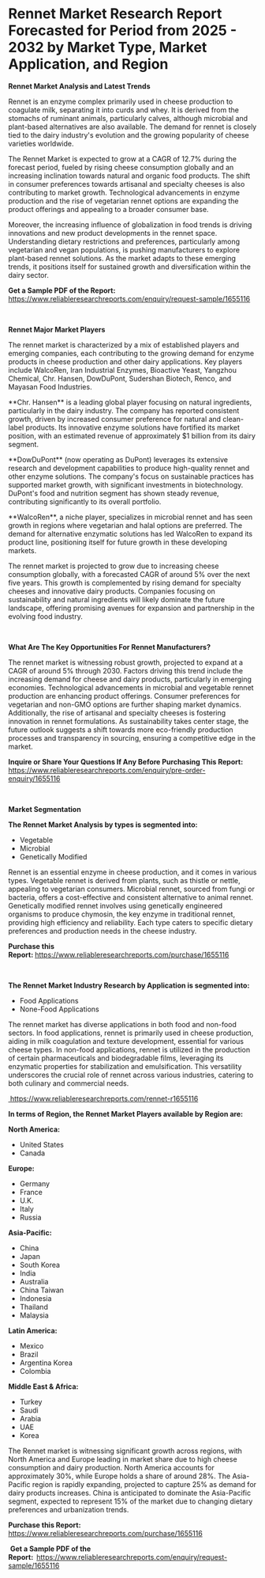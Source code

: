 <p><h1>Rennet Market Research Report Forecasted for Period from 2025 -  2032 by Market Type, Market Application, and Region</h1></p><p><strong>Rennet Market Analysis and Latest Trends</strong></p>
<p><p>Rennet is an enzyme complex primarily used in cheese production to coagulate milk, separating it into curds and whey. It is derived from the stomachs of ruminant animals, particularly calves, although microbial and plant-based alternatives are also available. The demand for rennet is closely tied to the dairy industry's evolution and the growing popularity of cheese varieties worldwide.</p><p>The Rennet Market is expected to grow at a CAGR of 12.7% during the forecast period, fueled by rising cheese consumption globally and an increasing inclination towards natural and organic food products. The shift in consumer preferences towards artisanal and specialty cheeses is also contributing to market growth. Technological advancements in enzyme production and the rise of vegetarian rennet options are expanding the product offerings and appealing to a broader consumer base.</p><p>Moreover, the increasing influence of globalization in food trends is driving innovations and new product developments in the rennet space. Understanding dietary restrictions and preferences, particularly among vegetarian and vegan populations, is pushing manufacturers to explore plant-based rennet solutions. As the market adapts to these emerging trends, it positions itself for sustained growth and diversification within the dairy sector.</p></p>
<p><strong>Get a Sample PDF of the Report:&nbsp;</strong> <a href="https://www.reliableresearchreports.com/enquiry/request-sample/1655116?utm_campaign=3104&utm_medium=2&utm_source=Github&utm_content=ia&utm_term=16042025&utm_id=rennet">https://www.reliableresearchreports.com/enquiry/request-sample/1655116</a></p>
<p>&nbsp;</p>
<p><strong>Rennet Major Market Players</strong></p>
<p><p>The rennet market is characterized by a mix of established players and emerging companies, each contributing to the growing demand for enzyme products in cheese production and other dairy applications. Key players include WalcoRen, Iran Industrial Enzymes, Bioactive Yeast, Yangzhou Chemical, Chr. Hansen, DowDuPont, Sudershan Biotech, Renco, and Mayasan Food Industries.</p><p>**Chr. Hansen** is a leading global player focusing on natural ingredients, particularly in the dairy industry. The company has reported consistent growth, driven by increased consumer preference for natural and clean-label products. Its innovative enzyme solutions have fortified its market position, with an estimated revenue of approximately $1 billion from its dairy segment.</p><p>**DowDuPont** (now operating as DuPont) leverages its extensive research and development capabilities to produce high-quality rennet and other enzyme solutions. The company's focus on sustainable practices has supported market growth, with significant investments in biotechnology. DuPont's food and nutrition segment has shown steady revenue, contributing significantly to its overall portfolio.</p><p>**WalcoRen**, a niche player, specializes in microbial rennet and has seen growth in regions where vegetarian and halal options are preferred. The demand for alternative enzymatic solutions has led WalcoRen to expand its product line, positioning itself for future growth in these developing markets.</p><p>The rennet market is projected to grow due to increasing cheese consumption globally, with a forecasted CAGR of around 5% over the next five years. This growth is complemented by rising demand for specialty cheeses and innovative dairy products. Companies focusing on sustainability and natural ingredients will likely dominate the future landscape, offering promising avenues for expansion and partnership in the evolving food industry.</p></p>
<p>&nbsp;</p>
<p><strong>What Are The Key Opportunities For Rennet Manufacturers?</strong></p>
<p><p>The rennet market is witnessing robust growth, projected to expand at a CAGR of around 5% through 2030. Factors driving this trend include the increasing demand for cheese and dairy products, particularly in emerging economies. Technological advancements in microbial and vegetable rennet production are enhancing product offerings. Consumer preferences for vegetarian and non-GMO options are further shaping market dynamics. Additionally, the rise of artisanal and specialty cheeses is fostering innovation in rennet formulations. As sustainability takes center stage, the future outlook suggests a shift towards more eco-friendly production processes and transparency in sourcing, ensuring a competitive edge in the market.</p></p>
<p><strong>Inquire or Share Your Questions If Any Before Purchasing This Report:</strong> <a href="https://www.reliableresearchreports.com/enquiry/pre-order-enquiry/1655116?utm_campaign=3104&utm_medium=2&utm_source=Github&utm_content=ia&utm_term=16042025&utm_id=rennet">https://www.reliableresearchreports.com/enquiry/pre-order-enquiry/1655116</a></p>
<p>&nbsp;</p>
<p><strong>Market Segmentation</strong></p>
<p><strong>The Rennet Market Analysis by types is segmented into:</strong></p>
<p><ul><li>Vegetable</li><li>Microbial</li><li>Genetically Modified</li></ul></p>
<p><p>Rennet is an essential enzyme in cheese production, and it comes in various types. Vegetable rennet is derived from plants, such as thistle or nettle, appealing to vegetarian consumers. Microbial rennet, sourced from fungi or bacteria, offers a cost-effective and consistent alternative to animal rennet. Genetically modified rennet involves using genetically engineered organisms to produce chymosin, the key enzyme in traditional rennet, providing high efficiency and reliability. Each type caters to specific dietary preferences and production needs in the cheese industry.</p></p>
<p><strong>Purchase this Report:&nbsp;</strong><a href="https://www.reliableresearchreports.com/purchase/1655116?utm_campaign=3104&utm_medium=2&utm_source=Github&utm_content=ia&utm_term=16042025&utm_id=rennet">https://www.reliableresearchreports.com/purchase/1655116</a></p>
<p>&nbsp;</p>
<p><strong>The Rennet Market Industry Research by Application is segmented into:</strong></p>
<p><ul><li>Food Applications</li><li>None-Food Applications</li></ul></p>
<p><p>The rennet market has diverse applications in both food and non-food sectors. In food applications, rennet is primarily used in cheese production, aiding in milk coagulation and texture development, essential for various cheese types. In non-food applications, rennet is utilized in the production of certain pharmaceuticals and biodegradable films, leveraging its enzymatic properties for stabilization and emulsification. This versatility underscores the crucial role of rennet across various industries, catering to both culinary and commercial needs.</p></p>
<p><a href="https://www.reliableresearchreports.com/rennet-r1655116?utm_campaign=3104&utm_medium=2&utm_source=Github&utm_content=ia&utm_term=16042025&utm_id=rennet">&nbsp;https://www.reliableresearchreports.com/rennet-r1655116</a></p>
<p><strong>In terms of Region, the Rennet Market Players available by Region are:</strong></p>
<p>
    <p> <strong> North America: </strong>
        <ul>
            <li>United States</li>
            <li>Canada</li>
        </ul>
        </p> 
    <p> <strong> Europe: </strong>
        <ul>
            <li>Germany</li>
            <li>France</li>
            <li>U.K.</li>
            <li>Italy</li>
            <li>Russia</li>
        </ul>
        </p> 
    <p> <strong> Asia-Pacific: </strong>
        <ul>
            <li>China</li>
            <li>Japan</li>
            <li>South Korea</li>
            <li>India</li>
            <li>Australia</li>
            <li>China Taiwan</li>
            <li>Indonesia</li>
            <li>Thailand</li>
            <li>Malaysia</li>
        </ul>
        </p> 
    <p> <strong> Latin America: </strong>
        <ul>
            <li>Mexico</li>
            <li>Brazil</li>
            <li>Argentina Korea</li>
            <li>Colombia</li>
        </ul>
        </p> 
    <p> <strong> Middle East & Africa: </strong>
        <ul>
            <li>Turkey</li>
            <li>Saudi</li>
            <li>Arabia</li>
            <li>UAE</li>
            <li>Korea</li>
        </ul>
    </p>
    </p>
<p><p>The Rennet market is witnessing significant growth across regions, with North America and Europe leading in market share due to high cheese consumption and dairy production. North America accounts for approximately 30%, while Europe holds a share of around 28%. The Asia-Pacific region is rapidly expanding, projected to capture 25% as demand for dairy products increases. China is anticipated to dominate the Asia-Pacific segment, expected to represent 15% of the market due to changing dietary preferences and urbanization trends.</p></p>
<p><strong>Purchase this Report: </strong><a href="https://www.reliableresearchreports.com/purchase/1655116?utm_campaign=3104&utm_medium=2&utm_source=Github&utm_content=ia&utm_term=16042025&utm_id=rennet">https://www.reliableresearchreports.com/purchase/1655116</a></p>
<p>&nbsp;<strong>Get a Sample PDF of the Report:&nbsp;&nbsp;</strong><a href="https://www.reliableresearchreports.com/enquiry/request-sample/1655116?utm_campaign=3104&utm_medium=2&utm_source=Github&utm_content=ia&utm_term=16042025&utm_id=rennet">https://www.reliableresearchreports.com/enquiry/request-sample/1655116</a></p>
<p><strong></strong></p>
<p><p></p><p></p><p></p></p>